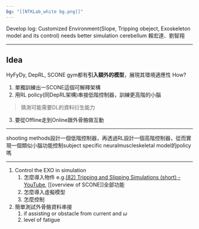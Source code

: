 ```yaml
---
bg: "[[NTKLab_white bg.png]]"
---
```


<style>
    .reveal {
        font-family: 'Times New Roman', '標楷體';
        font-size: 30px;
        text-align: left;
        color: black;
        background-size: cover;
        background-position: center;
    }
	.reveal h1,
	.reveal h2,
	.reveal h3,
	.reveal h4,
	.reveal h5,
	.reveal h6 {
	  font-family: 'Times New Roman', '標楷體';
	  color: black;
	  %%text-transform: lowercase%%;
	  text-transform: capitalize;
	}
	.with-border{
		border: 1px solid red;
	}
</style>
<grid drag="60 10" drop="-3 40">
Develop log: Customized Environment(Slope, Tripping obeject, Exoskeleton model and its control) needs better simulation cerebellum
<!-- element style="font-size: 35px;align: left; text-align: left;color: white"-->
</grid>

<grid drag="50 10" drop="40 70">
賴宏達、劉智翔
<!-- element style="font-size: 40px;align: right; text-align: right"-->
</grid>

<!-- slide bg="../NTKLab_white bg_cover_resize.png"-->

---
## Idea
HyFyDy, DepRL, SCONE gym都有**引入額外的模型**，展現其環境適應性
How?
1. 單獨訓練出一SCONE這個可解釋架構
2. 用RL policy(同DepRL架構)串接低階控制器，訓練更高階的小腦
>猜測可能需要DL的資料衍生能力
3. 要從Offline走到Online跟外骨骼做互動

---
shooting methods設計一個低階控制器，再透過RL設計一個高階控制器，從而實現一個類似小腦功能控制subject specific neuralmuscleskeletal model的policy嗎

---
1. Control the EXO in simulation
	1. 怎麼導入物件 e.g.[(82) Tripping and Slipping Simulations (short) - YouTube](https://www.youtube.com/watch?v=MudlYgzAxro), [[overview of SCONE]]全部功能
	2. 怎麼導入虛擬模型
	3. 怎麼控制
2. 簡單測試外骨骼資料串接
	1. if assisting or obstacle from current and $\omega$ 
	2. level of fatigue